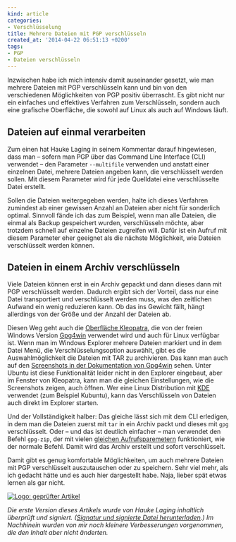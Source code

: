 ```yaml
---
kind: article
categories:
- Verschlüsselung
title: Mehrere Dateien mit PGP verschlüsseln
created_at: '2014-04-22 06:51:13 +0200'
tags:
- PGP
- Dateien verschlüsseln
---
```


Inzwischen habe ich mich intensiv damit auseinander gesetzt, wie man
mehrere Dateien mit PGP verschlüsseln kann und bin von den verschiedenen
Möglichkeiten von PGP positiv überrascht. Es gibt nicht nur ein
einfaches und effektives Verfahren zum Ver­schlüsseln, sondern auch eine
grafische Oberfläche, die sowohl auf Linux als auch auf Windows läuft.

Dateien auf einmal verarbeiten
------------------------------

Zum einen hat Hauke Laging in seinem Kommentar darauf hin­ge­wiesen,
dass man – sofern man PGP über das Command Line In­terface (CLI)
verwendet – den Parameter `--multifile` verwenden und anstatt einer
einzelnen Datei, mehrere Dateien angeben kann, die verschlüsselt
werden sollen. Mit diesem Parameter wird für jede Quelldatei eine
verschlüsselte Datei erstellt.

Sollen die Dateien weitergegeben werden, halte ich dieses Ver­fahren
zumindest ab einer gewissen Anzahl an Dateien aber nicht für sonderlich
optimal. Sinnvoll fände ich das zum Beispiel, wenn man alle Dateien, die
einmal als Backup gespeichert wurden, ver­schlüsseln möchte, aber
trotzdem schnell auf einzelne Dateien zugreifen will. Dafür ist ein
Aufruf mit diesem Parameter eher geeignet als die nächste Möglichkeit,
wie Dateien verschlüsselt werden können.

Dateien in einem Archiv verschlüsseln
-------------------------------------

Viele Dateien können erst in ein Archiv gepackt und dann dieses dann mit
PGP verschlüsselt werden. Dadurch ergibt sich der Vor­teil, dass nur
eine Datei transportiert und verschlüsselt werden muss, was den
zeitlichen Aufwand ein wenig reduzieren kann. Ob das ins Gewicht fällt,
hängt allerdings von der Größe und der Anzahl der Dateien ab.

Diesen Weg geht auch die [Oberfläche
Kleopatra](http://kde.org/applications/utilities/kleopatra/ "Die Übersichtsseite von Kleopatra."),
die von der freien Windows Version
[Gpg4win](http://gpg4win.org/ "GnuPG für Windows (unterstützt vom BSI).")
verwendet wird und auch für Linux verfügbar ist. Wenn man im Windows
Explorer mehrere Dateien markiert und in dem Datei Menü, die
Ver­schlüs­sel­ungs­option auswählt, gibt es die Auswahlmöglichkeit die
Dateien mit TAR zu archivieren. Das kann man auch auf den [Screenshots
in der Dokumentation von
Gpg4win](http://gpg4win.org/doc/en/gpg4win-compendium_24.html#id5 "Die Dokumentation von Gpg4win. Abschnitt Dateien verschlüsseln und signieren.")
sehen. Unter Ubuntu ist diese Funk­tionalität leider nicht in den
Explorer eingebaut, aber im Fenster von Kleopatra, kann man die gleichen
Einstellungen, wie die Screenshots zeigen, auch öffnen. Wer eine Linux
Distribution mit [KDE](http://kde.org/) verwendet (zum Beispiel
Kubuntu), kann das Verschlüsseln von Dateien auch direkt im Explorer
starten.

Und der Vollständigkeit halber: Das gleiche lässt sich mit dem CLI
erledigen, in dem man die Dateien zuerst mit `tar` in ein Archiv packt
und dieses mit `gpg` verschlüsselt. Oder – und das ist deutlich
einfacher – man verwendet den Befehl `gpg-zip`, der mit vielen [gleichen
Aufrufsparemetern](http://www.gnupg.org/documentation/manuals/gnupg/gpg_002dzip.html "Dokumentation von gpg-zip. Dort werden die Parameter beschrieben.")
funktioniert, wie der normale Befehl. Damit wird das Archiv erstellt und
sofort verschlüsselt.

Damit gibt es genug komfortable Möglichkeiten, um auch mehrere Dateien
mit PGP verschlüsselt auszutauschen oder zu speichern. Sehr viel mehr,
als ich gedacht hätte und es auch hier dargestellt habe. Naja, lieber
spät etwas lernen als gar nicht.

[![Logo: geprüfter
Artikel](http://www.openpgp-schulungen.de/grafiken/gepruefter_artikel.png)](http://www.openpgp-schulungen.de/fuer/webautoren/ "Übersicht, über Artikel, die von Hauke Laging geprüft und verbessert wurden.")

*Die erste Version dieses Artikels wurde von Hauke Laging inhaltlich
überprüft und signiert. ([Signatur und signierte Datei
herunter­la­den](https://plasisent.org/assets/files/mehrere-dateien-mit-pgp-verschluesseln.zip "Beide Dateien sind in einer ZIP-Datei gespeichert.").)
Im Nachhinein wurden von mir noch kleinere Ver­bes­se­rungen
vorgenommen, die den Inhalt aber nicht änderten.*
